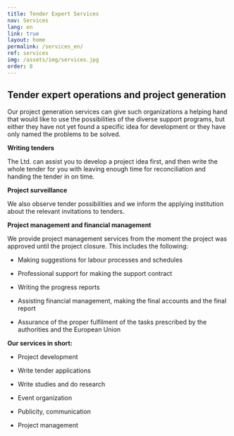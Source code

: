 ```yaml
---
title: Tender Expert Services
nav: Services
lang: en
link: true
layout: home
permalink: /services_en/
ref: services
img: /assets/img/services.jpg
order: 8
---
```


## __Tender expert operations and project generation__

Our project generation services can give such organizations a helping hand that would
like to use the possibilities of the diverse support programs, but either they have
not yet found a specific idea for development or they have only named the
problems to be solved.

__Writing tenders__

The Ltd. can assist you to develop a project idea first, and then write the whole
tender for you with leaving enough time for reconciliation and handing the tender
in on time.

__Project surveillance__

We also observe tender possibilities and we inform the applying institution about
the relevant invitations to tenders.

__Project management and financial management__

We provide project management services from the moment the project was
approved until the project closure. This includes the following:
- Making suggestions for labour processes and schedules

- Professional support for making the support contract

- Writing the progress reports

- Assisting financial management, making the final accounts and the final report

- Assurance of the proper fulfilment of the tasks prescribed by the authorities
and the European Union

__Our services in short:__

- Project development

- Write tender applications

- Write studies and do research

- Event organization

- Publicity, communication

- Project management
